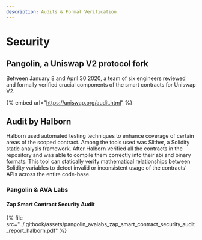 ```yaml
---
description: Audits & Formal Verification
---
```


# Security

## Pangolin, a Uniswap V2 protocol fork

Between January 8 and April 30 2020, a team of six engineers reviewed and formally verified crucial components of the smart contracts for Uniswap V2.

{% embed url="https://uniswap.org/audit.html" %}

## Audit by Halborn

Halborn used automated testing techniques to enhance coverage of certain areas of the scoped contract. Among the tools used was Slither, a Solidity static analysis framework. After Halborn verified all the contracts in the repository and was able to compile them correctly into their abi and binary formats. This tool can statically verify mathematical relationships between Solidity variables to detect invalid or inconsistent usage of the contracts’ APIs across the entire code-base.

### Pangolin & AVA Labs

#### Zap Smart Contract Security Audit

{% file src="../.gitbook/assets/pangolin\_avalabs\_zap\_smart\_contract\_security\_audit\_report\_halborn.pdf" %}



